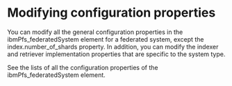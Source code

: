 # Modifying configuration properties

You can modify all the general configuration properties in the
ibmPfs\_federatedSystem element for a federated system, except the
index.number\_of\_shards property. In addition, you can modify the indexer and
retriever implementation properties that are specific to the system type.

See the lists of all the configuration properties of  the
ibmPfs\_federatedSystem element.
